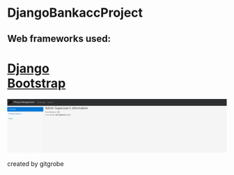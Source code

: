 # DjangoBankaccProject
Web frameworks used:<br />
--
[Django](https://www.djangoproject.com/)<br />
[Bootstrap](https://getbootstrap.com/)<br />
==
![Homepage Screenshot](/scrnsht/homepage.png)


created by gitgrobe

